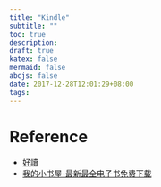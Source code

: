 ```yaml
---
title: "Kindle"
subtitle: ""
toc: true
description:
draft: true
katex: false
mermaid: false
abcjs: false
date: 2017-12-28T12:01:29+08:00
tags:
---
```


# Reference
- [好讀][@1]
- [我的小书屋-最新最全电子书免费下载][@2]

<!-- reference links -->

[@1]: http://haodoo.net/
[@2]: http://mebook.cc/
